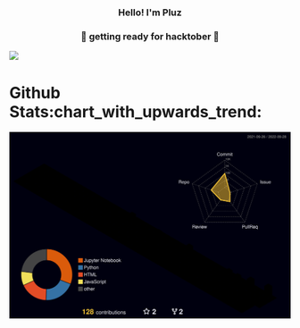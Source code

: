 

<h3 align="center">Hello! I'm Pluz</h3>
<h3 align="center"> &#127875; getting ready for hacktober &#127875; </h3>
<!-- <img src="https://i.pinimg.com/originals/b6/05/5b/b6055b3e20a9c81e90b838fff156fb33.gif"> -->
<img src ="https://img.wattpad.com/e00c356be7bd2ec3fdc4991a1b9160c64b295e76/68747470733a2f2f73332e616d617a6f6e6177732e636f6d2f776174747061642d6d656469612d736572766963652f53746f7279496d6167652f47543165576e302d3732415373673d3d2d3934373436323230352e313633313265643661356435363833313733323930343935373637362e676966">
<h1>Github Stats:chart_with_upwards_trend:</h1>


![](./profile-3d-contrib/profile-night-rainbow.svg)




